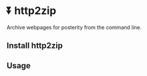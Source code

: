 # :arrow_double_down: http2zip

Archive webpages for posterity from the command line.

## Install http2zip

## Usage
